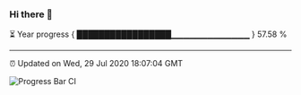 ### Hi there 👋

⏳ Year progress { █████████████████▁▁▁▁▁▁▁▁▁▁▁▁▁ } 57.58 %

---

⏰ Updated on Wed, 29 Jul 2020 18:07:04 GMT

![Progress Bar CI](https://github.com/liununu/liununu/workflows/Progress%20Bar%20CI/badge.svg)
